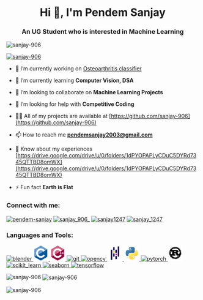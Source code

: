 <h1 align="center">Hi 👋, I'm Pendem Sanjay</h1>
<h3 align="center">An UG Student who is interested in Machine Learning</h3>

<p align="left"> <img src="https://komarev.com/ghpvc/?username=sanjay-906&label=Profile%20views&color=0e75b6&style=flat" alt="sanjay-906" /> </p>

<p align="left"> <a href="https://github.com/ryo-ma/github-profile-trophy"><img src="https://github-profile-trophy.vercel.app/?username=sanjay-906" alt="sanjay-906" /></a> </p>

- 🔭 I’m currently working on [Osteoarthritis classifier](https://github.com/sanjay-906/Osteoarthritis-classifier)

- 🌱 I’m currently learning **Computer Vision, DSA**

- 👯 I’m looking to collaborate on **Machine Learning Projects**

- 🤝 I’m looking for help with **Competitive Coding**

- 👨‍💻 All of my projects are available at [https://github.com/sanjay-906](https://github.com/sanjay-906)

- 📫 How to reach me **pendemsanjay2003@gmail.com**

- 📄 Know about my experiences [https://drive.google.com/drive/u/0/folders/1dPYOPAPLyCDuC5DYRd7345QTTBD8omWX](https://drive.google.com/drive/u/0/folders/1dPYOPAPLyCDuC5DYRd7345QTTBD8omWX)

- ⚡ Fun fact **Earth is Flat**

<h3 align="left">Connect with me:</h3>
<p align="left">
<a href="https://linkedin.com/in/pendem-sanjay" target="blank"><img align="center" src="https://raw.githubusercontent.com/rahuldkjain/github-profile-readme-generator/master/src/images/icons/Social/linked-in-alt.svg" alt="pendem-sanjay" height="30" width="40" /></a>
<a href="https://instagram.com/sanjay_906_" target="blank"><img align="center" src="https://raw.githubusercontent.com/rahuldkjain/github-profile-readme-generator/master/src/images/icons/Social/instagram.svg" alt="sanjay_906_" height="30" width="40" /></a>
<a href="https://www.codechef.com/users/sanjay1247" target="blank"><img align="center" src="https://cdn.jsdelivr.net/npm/simple-icons@3.1.0/icons/codechef.svg" alt="sanjay1247" height="30" width="40" /></a>
<a href="https://www.leetcode.com/sanjay_1247" target="blank"><img align="center" src="https://raw.githubusercontent.com/rahuldkjain/github-profile-readme-generator/master/src/images/icons/Social/leet-code.svg" alt="sanjay_1247" height="30" width="40" /></a>
</p>

<h3 align="left">Languages and Tools:</h3>
<p align="left"> <a href="https://www.blender.org/" target="_blank" rel="noreferrer"> <img src="https://download.blender.org/branding/community/blender_community_badge_white.svg" alt="blender" width="40" height="40"/> </a> <a href="https://www.cprogramming.com/" target="_blank" rel="noreferrer"> <img src="https://raw.githubusercontent.com/devicons/devicon/master/icons/c/c-original.svg" alt="c" width="40" height="40"/> </a> <a href="https://www.w3schools.com/cpp/" target="_blank" rel="noreferrer"> <img src="https://raw.githubusercontent.com/devicons/devicon/master/icons/cplusplus/cplusplus-original.svg" alt="cplusplus" width="40" height="40"/> </a> <a href="https://git-scm.com/" target="_blank" rel="noreferrer"> <img src="https://www.vectorlogo.zone/logos/git-scm/git-scm-icon.svg" alt="git" width="40" height="40"/> </a> <a href="https://opencv.org/" target="_blank" rel="noreferrer"> <img src="https://www.vectorlogo.zone/logos/opencv/opencv-icon.svg" alt="opencv" width="40" height="40"/> </a> <a href="https://pandas.pydata.org/" target="_blank" rel="noreferrer"> <img src="https://raw.githubusercontent.com/devicons/devicon/2ae2a900d2f041da66e950e4d48052658d850630/icons/pandas/pandas-original.svg" alt="pandas" width="40" height="40"/> </a> <a href="https://www.python.org" target="_blank" rel="noreferrer"> <img src="https://raw.githubusercontent.com/devicons/devicon/master/icons/python/python-original.svg" alt="python" width="40" height="40"/> </a> <a href="https://pytorch.org/" target="_blank" rel="noreferrer"> <img src="https://www.vectorlogo.zone/logos/pytorch/pytorch-icon.svg" alt="pytorch" width="40" height="40"/> </a> <a href="https://www.rust-lang.org" target="_blank" rel="noreferrer"> <img src="https://raw.githubusercontent.com/devicons/devicon/master/icons/rust/rust-plain.svg" alt="rust" width="40" height="40"/> </a> <a href="https://scikit-learn.org/" target="_blank" rel="noreferrer"> <img src="https://upload.wikimedia.org/wikipedia/commons/0/05/Scikit_learn_logo_small.svg" alt="scikit_learn" width="40" height="40"/> </a> <a href="https://seaborn.pydata.org/" target="_blank" rel="noreferrer"> <img src="https://seaborn.pydata.org/_images/logo-mark-lightbg.svg" alt="seaborn" width="40" height="40"/> </a> <a href="https://www.tensorflow.org" target="_blank" rel="noreferrer"> <img src="https://www.vectorlogo.zone/logos/tensorflow/tensorflow-icon.svg" alt="tensorflow" width="40" height="40"/> </a> </p>

<p><img align="left" src="https://github-readme-stats.vercel.app/api/top-langs?username=sanjay-906&show_icons=true&locale=en&layout=compact" alt="sanjay-906" /></p>

<p>&nbsp;<img align="center" src="https://github-readme-stats.vercel.app/api?username=sanjay-906&show_icons=true&locale=en" alt="sanjay-906" /></p>

<p><img align="center" src="https://github-readme-streak-stats.herokuapp.com/?user=sanjay-906&" alt="sanjay-906" /></p>

